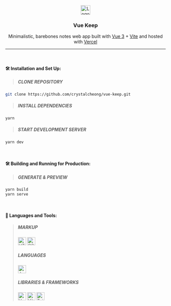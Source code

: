 <div align="center">
  <img alt="Logo" src="https://github.com/crystalcheong/vue-keep/blob/main/public/favicon.ico" width="30" />
</div>
 
<h3 align="center">
  Vue Keep
</h3>

<p align="center">
  Minimalistic, barebones notes web app built with <a href="https://v3.vuejs.org/" target="_blank">Vue 3</a> + <a href="https://vitejs.dev/" target="_blank">Vite</a> and hosted with <a href="https://vercel.com/" target="_blank">Vercel</a>
</p>

---

<br/>

#### 🛠️ Installation and Set Up:

> ##### CLONE REPOSITORY

```sh
git clone https://github.com/crystalcheong/vue-keep.git
```

> ##### INSTALL DEPENDENCIES

```sh
yarn
```

> ##### START DEVELOPMENT SERVER

```sh
yarn dev
```

<br/>

#### 🛠️ Building and Running for Production:

> ##### GENERATE & PREVIEW

```sh
yarn build
yarn serve
```

<br/>

#### 🧰 Languages and Tools:

> ##### MARKUP
>
> <img alt="HTML5" src="https://img.shields.io/badge/html5%20-%23E34F26.svg?&style=for-the-badge&logo=html5&logoColor=white" height="25"/>
> <img alt="CSS3" src="https://img.shields.io/badge/css3%20-%231572B6.svg?&style=for-the-badge&logo=css3&logoColor=white" height="25"/> 
>
> ##### LANGUAGES
>
> <img alt="JavaScript" src="https://img.shields.io/badge/javascript%20-%23323330.svg?&style=for-the-badge&logo=javascript&logoColor=%23F7DF1E" height="25"/>
>
> ##### LIBRARIES & FRAMEWORKS
>
> <img alt="VueJS" src="https://img.shields.io/badge/Vue.js-35495E?style=for-the-badge&logo=vuedotjs&logoColor=4FC08D" height="25"/>
> <img alt="Vite" src="https://img.shields.io/badge/Vite-B73BFE?style=for-the-badge&logo=vite&logoColor=FFD62E" height="25"/>
> <img alt="TailwindCSS" src="https://img.shields.io/badge/tailwindcss%20-%2338B2AC.svg?&style=for-the-badge&logo=tailwind-css&logoColor=white" height="25"/>
